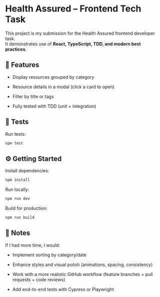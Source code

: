 # Health Assured – Frontend Tech Task

This project is my submission for the Health Assured frontend developer task.  
It demonstrates use of **React, TypeScript, TDD, and modern best practices**.

## 🚀 Features

- Display resources grouped by category

- Resource details in a modal (click a card to open)

- Filter by title or tags

- Fully tested with TDD (unit + integration)

## 🧪 Tests

Run tests:

```bash
npm test
```

## ⚙️ Getting Started

Install dependencies:

```bash
npm install
```

Run locally:

```bash
npm run dev
```

Build for production:

```bash
npm run build
```

## 📝 Notes

If I had more time, I would:
- Implement sorting by category/date

- Enhance styles and visual polish (animations, spacing, consistency)

- Work with a more realistic GitHub workflow (feature branches + pull requests + code reviews) 

- Add end-to-end tests with Cypress or Playwright
